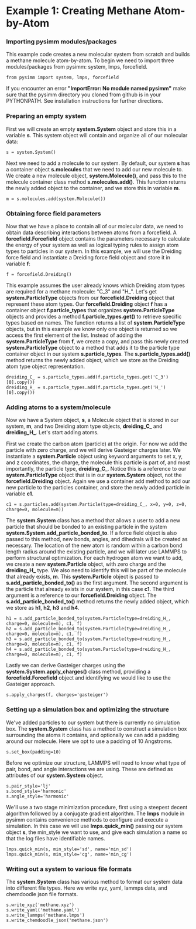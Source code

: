 Example 1: Creating Methane Atom-by-Atom
========================================

### Importing pysimm modules/packages

This example code creates a new molecular system from scratch and builds a methane molecule atom-by-atom. To begin we need to import three modules/packages from pysimm: system, lmps, forcefield.

`from pysimm import system, lmps, forcefield`

If you encounter an error **"ImportError: No module named pysimm"** make sure that the pysimm directory you cloned from github is in your PYTHONPATH. See installation instructions for further directions.

### Preparing an empty system

First we will create an empty **system.System** object and store this in a variable **s**. This system object will contain and organize all of our molecular data:

`s = system.System()`

Next we need to add a molecule to our system. By default, our system **s** has a container object **s.molecules** that we need to add our new molecule to. We create a new molecule object, **system.Molecule()**, and pass this to the molecule container class method **s.molecules.add()**. This function returns the newly added object to the container, and we store this in variable **m**.

`m = s.molecules.add(system.Molecule())`

### Obtaining force field parameters

Now that we have a place to contain all of our molecular data, we need to obtain data describing interactions between atoms from a forcefield. A **forcefield.Forcefield** object contains the parameters necessary to calculate the energy of your system as well as logical typing rules to assign atom types to particles in our system. In this example, we will use the Dreiding force field and instantiate a Dreiding force field object and store it in variable **f**:

`f = forcefield.Dreiding()`

This example assumes the user already knows which Dreiding atom types are required for a methane molecule: "C_3" and "H_". Let's get **system.ParticleType** objects from our **forcefield.Dreiding** object that represent these atom types. Our **forcefield.Dreiding** object **f** has a container object **f.particle_types** that organizes **system.ParticleType** objects and provides a method **f.particle_types.get()** to retrieve specific types based on names. The function returns a list of **system.ParticleType** objects, but in this example we know only one object is returned so we access the first element of the list. Instead of adding the **system.ParticleType** from **f**, we create a copy, and pass this newly created **system.ParticleType** object to a method that adds it to the particle type container object in our system **s.particle_types**. The **s.particle_types.add()** method returns the newly added object, which we store as the Dreiding atom type object representation.

```
dreiding_C_ = s.particle_types.add(f.particle_types.get('C_3')[0].copy())
dreiding_H_ = s.particle_types.add(f.particle_types.get('H_')[0].copy())
```

### Adding atoms to a system/molecule

Now we have a System object, **s**, a Molecule object that is stored in our system, **m**, and two Dreiding atom type objects, **dreiding_C_** and **dreiding_H_**. Let's start adding atoms.

First we create the carbon atom (particle) at the origin. For now we add the particle with zero charge, and we will derive Gasteiger charges later. We instantiate a **system.Particle** object using keyword arguments to set x, y, and z coordinates, the charge, the molecule this particle is part of, and most importantly, the particle type, **dreiding_C_**. Notice this is a reference to our **system.ParticleType** object that is in our **system.System** object, not the **forcefield.Dreiding** object. Again we use a container add method to add our new particle to the particles container, and store the newly added particle in variable **c1**.

`c1 = s.particles.add(system.Particle(type=dreiding_C_, x=0, y=0, z=0, charge=0, molecule=m))`

The **system.System** class has a method that allows a user to add a new particle that should be bonded to an existing particle in the system **system.System.add_particle_bonded_to**. If a force field object is also passed to this method, new bonds, angles, and dihedrals will be created as necessary. The location of the new atom is random within a carbon bond length radius around the existing particle, and we will later use LAMMPS to perform structural optimization. For each hydrogen atom we want to add, we create a new **system.Particle** object, with zero charge and the **dreiding_H_** type. We also need to identify this will be part of the molecule that already exists, **m**. This **system.Particle** object is passed to **s.add_particle_bonded_to()** as the first argument. The second argument is the particle that already exists in our system, in this case **c1**. The third argument is a reference to our **forcefield.Dreiding** object. The **s.add_particle_bonded_to()** method returns the newly added object, which we store as **h1**, **h2**, **h3** and **h4**.

```
h1 = s.add_particle_bonded_to(system.Particle(type=dreiding_H_, charge=0, molecule=m), c1, f)
h2 = s.add_particle_bonded_to(system.Particle(type=dreiding_H_, charge=0, molecule=m), c1, f)
h3 = s.add_particle_bonded_to(system.Particle(type=dreiding_H_, charge=0, molecule=m), c1, f)
h4 = s.add_particle_bonded_to(system.Particle(type=dreiding_H_, charge=0, molecule=m), c1, f)
```

Lastly we can derive Gasteiger charges using the **system.System.apply_charges()** class method, providing a **forcefield.Forcefield** object and identifying we would like to use the Gasteiger approach.

`s.apply_charges(f, charges='gasteiger')`

### Setting up a simulation box and optimizing the structure

We've added particles to our system but there is currently no simulation box. The **system.System** class has a method to construct a simulation box surrounding the atoms it contains, and optionally we can add a padding around our molecule. Here we opt to use a padding of 10 Angstroms.

`s.set_box(padding=10)`

Before we optimize our structure, LAMMPS will need to know what type of pair, bond, and angle interactions we are using. These are defined as attributes of our **system.System** object.

```
s.pair_style='lj'
s.bond_style='harmonic'
s.angle_style='harmonic'
```

We'll use a two stage minimization procedure, first using a steepest decent algorithm followed by a conjugate gradient algorithm. The **lmps** module in pysimm contains convenience methods to configure and execute a simulation. In this case we will use **lmps.quick_min()** passing our system object **s**, the min_style we want to use, and give each simulation a name so that the log files have identifiable names.

```
lmps.quick_min(s, min_style='sd', name='min_sd')
lmps.quick_min(s, min_style='cg', name='min_cg')
```

### Writing out a system to various file formats

The **system.System** class has various method to format our system data into different file types. Here we write xyz, yaml, lammps data, and chemdoodle json file formats.

```
s.write_xyz('methane.xyz')
s.write_yaml('methane.yaml')
s.write_lammps('methane.lmps')
s.write_chemdoodle_json('methane.json')
```